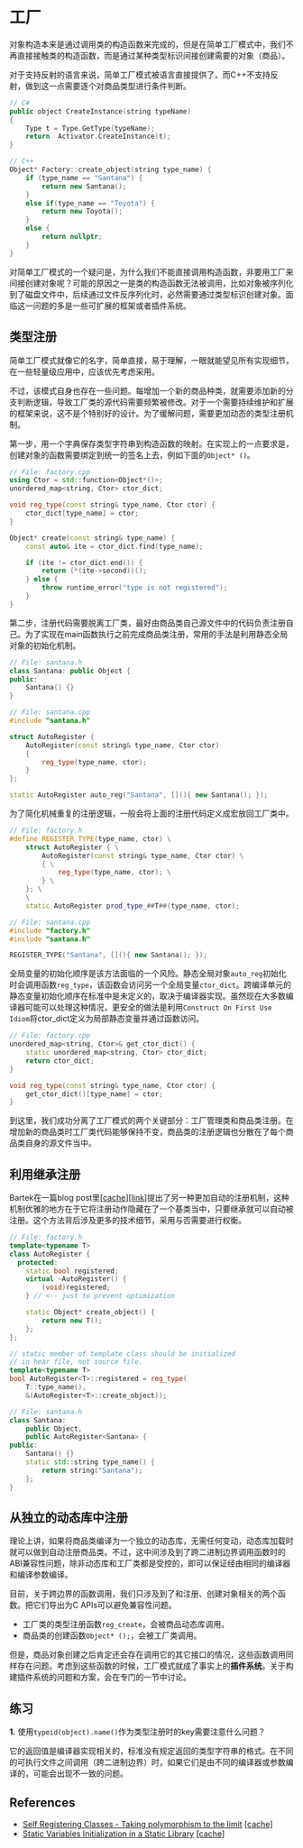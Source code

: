 # 工厂

对象构造本来是通过调用类的构造函数来完成的，但是在简单工厂模式中，我们不再直接接触类的构造函数，而是通过某种类型标识间接创建需要的对象（商品）。

对于支持反射的语言来说，简单工厂模式被语言直接提供了。而C++不支持反射，做到这一点需要逐个对商品类型进行条件判断。

```cpp
// C#
public object CreateInstance(string typeName)
{         
    Type t = Type.GetType(typeName);
    return  Activator.CreateInstance(t);
}

// C++
Object* Factory::create_object(string type_name) {
    if (type_name == "Santana") {
        return new Santana();
    }
    else if(type_name == "Toyota") {
        return new Toyota();
    }
    else {
        return nullptr;
    }
}
```

对简单工厂模式的一个疑问是，为什么我们不能直接调用构造函数，非要用工厂来间接创建对象呢？可能的原因之一是类的构造函数无法被调用，比如对象被序列化到了磁盘文件中，后续通过文件反序列化时，必然需要通过类型标识创建对象。面临这一问题的多是一些可扩展的框架或者插件系统。

## 类型注册

简单工厂模式就像它的名字，简单直接，易于理解，一眼就能望见所有实现细节，在一些轻量级应用中，应该优先考虑采用。

不过，该模式自身也存在一些问题。每增加一个新的商品种类，就需要添加新的分支判断逻辑，导致工厂类的源代码需要频繁被修改。对于一个需要持续维护和扩展的框架来说，这不是个特别好的设计。为了缓解问题，需要更加动态的类型注册机制。

第一步，用一个字典保存类型字符串到构造函数的映射。在实现上的一点要求是，创建对象的函数需要绑定到统一的签名上去，例如下面的`Object* ()`。

```cpp
// File: factory.cpp
using Ctor = std::function<Object*()>;
unordered_map<string, Ctor> ctor_dict;

void reg_type(const string& type_name, Ctor ctor) {
    ctor_dict[type_name] = ctor;
}

Object* create(const string& type_name) {
    const auto& ite = ctor_dict.find(type_name);

    if (ite != ctor_dict.end()) {
        return (*(ite->second))();
    } else {
        throw runtime_error("type is not registered");
    }
}
```

第二步，注册代码需要脱离工厂类，最好由商品类自己源文件中的代码负责注册自己。为了实现在main函数执行之前完成商品类注册，常用的手法是利用静态全局对象的初始化机制。

```cpp
// File: santana.h
class Santana: public Object {
public:
    Santana() {}
}

// File: santana.cpp
#include "santana.h"

struct AutoRegister {
    AutoRegister(const string& type_name, Ctor ctor)
    {
        reg_type(type_name, ctor);
    }
};

static AutoRegister auto_reg("Santana", [](){ new Santana(); });
```

为了简化机械重复的注册逻辑，一般会将上面的注册代码定义成宏放回工厂类中。

```cpp
// File: factory.h
#define REGISTER_TYPE(type_name, ctor) \
    struct AutoRegister { \
        AutoRegister(const string& type_name, Ctor ctor) \
        { \
            reg_type(type_name, ctor); \
        } \
    }; \
    \
    static AutoRegister prod_type_##T##(type_name, ctor);

// File: santana.cpp
#include "factory.h"
#include "santana.h"

REGISTER_TYPE("Santana", [](){ new Santana(); });
```

全局变量的初始化顺序是该方法面临的一个风险。静态全局对象`auto_reg`初始化时会调用函数`reg_type`，该函数会访问另一个全局变量`ctor_dict`。跨编译单元的静态变量初始化顺序在标准中是未定义的，取决于编译器实现。虽然现在大多数编译器可能可以处理这种情况，更安全的做法是利用`Construct On First Use Idiom`将ctor_dict定义为局部静态变量并通过函数访问。

```cpp
// File: factory.cpp
unordered_map<string, Ctor>& get_ctor_dict() {
    static unordered_map<string, Ctor> ctor_dict;
    return ctor_dict;
}

void reg_type(const string& type_name, Ctor ctor) {
    get_ctor_dict()[type_name] = ctor;
}
```

到这里，我们成功分离了工厂模式的两个关键部分：工厂管理类和商品类注册。在增加新的商品类时工厂类代码能够保持不变，商品类的注册逻辑也分散在了每个商品类自身的源文件当中。

## 利用继承注册

Bartek在一篇blog post里[[cache]](Factory_With_Self_Registering_Types.html)[[link]](https://www.bfilipek.com/2018/02/factory-selfregister.html)提出了另一种更加自动的注册机制，这种机制优雅的地方在于它将注册动作隐藏在了一个基类当中，只要继承就可以自动被注册。这个方法背后涉及更多的技术细节，采用与否需要进行权衡。

```cpp
// File: factory.h
template<typename T>
class AutoRegister {
  protected:
    static bool registered;
    virtual ~AutoRegister() {
        (void)registered;
    } // <-- just to prevent optimization

    static Object* create_object() { 
        return new T(); 
    };
};

// static member of template class should be initialized
// in hear file, not source file.
template<typename T>
bool AutoRegister<T>::registered = reg_type(
    T::type_name(), 
    &(AutoRegister<T>::create_object));

// File: santana.h
class Santana: 
    public Object,
    public AutoRegister<Santana> {
public:
    Santana() {}
    static std::string type_name() {
        return string("Santana");
    };
}
```

## 从独立的动态库中注册

理论上讲，如果将商品类编译为一个独立的动态库，无需任何变动，动态库加载时就可以做到自动注册商品类。不过，这中间涉及到了跨二进制边界调用函数时的ABI兼容性问题，除非动态库和工厂类都是受控的，即可以保证经由相同的编译器和编译参数编译。

目前，关于跨边界的函数调用，我们只涉及到了和注册、创建对象相关的两个函数。把它们导出为C APIs可以避免兼容性问题。

* 工厂类的类型注册函数`reg_create`，会被商品动态库调用。
* 商品类的创建函数`Object* ();`，会被工厂类调用。

但是，商品对象创建之后肯定还会存在调用它的其它接口的情况，这些函数调用同样存在问题。考虑到这些函数的时候，工厂模式就成了事实上的**插件系统**。关于构建插件系统的问题和方案，会在专门的一节中讨论。

## 练习

**1.** 使用`typeid(object).name()`作为类型注册时的key需要注意什么问题？

它的返回值是编译器实现相关的，标准没有规定返回的类型字符串的格式。在不同的可执行文件之间调用（跨二进制边界）时，如果它们是由不同的编译器或参数编译的，可能会出现不一致的问题。

## References

* [Self Registering Classes - Taking polymorphism to the limit](https://accu.org/index.php/journals/597) [[cache]](ACCU_Self_Registering_Classes.html)
* [Static Variables Initialization in a Static Library](https://www.bfilipek.com/2018/02/static-vars-static-lib.html) [[cache]](Static_Variables_Initialization_in_Static_Library.html)
